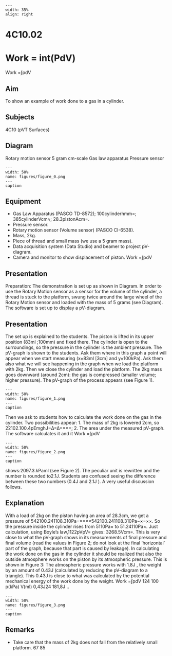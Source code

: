 
```{figure} /figures/busy.png
---
width: 35%
align: right
```
# 4C10.02 
  # Work = int(PdV) 
 Work =∫pdV   
  
## Aim   
 To show an example of work done to a gas in a cylinder.    
  
## Subjects   
 4C10 (pVT Surfaces)   
  
## Diagram   
 Rotary motion sensor    5 gram   cm-scale   Gas law apparatus    Pressure sensor      
```{figure} figures/figure_0.png  
---  
width: 50%  
name: figures/figure_0.png  
---  
caption  
``` 
     
  
## Equipment   
 
 *  Gas Law Apparatus (PASCO TD-8572); 100cylinderhmm=; 385cylinderVcm≈; 28.3pistonAcm=. 
 *  Pressure sensor. 
 *  Rotary motion sensor (Volume sensor) (PASCO CI-6538). 
 *  Mass, 2kg. 
 *  Piece of thread and small mass (we use a 5 gram mass). 
 *  Data acquisition system (Data Studio) and beamer to project pV-diagram. 
 *  Camera and monitor to show displacement of piston. Work =∫pdV
   
  
## Presentation   
 Preparation: The demonstration is set up as shown in Diagram. In order to use the Rotary Motion sensor as a sensor for the volume of the cylinder, a thread is stuck to the platform, swung twice around the large wheel of the Rotary Motion sensor and loaded with the mass of 5 grams (see Diagram). The software is set up to display a pV-diagram.   
  
## Presentation   
 The set up is explained to the students. The piston is lifted in its upper position   (83ml ;100mm) and fixed there. The cylinder is open to the surroundings, so the pressure in the cylinder is the ambient pressure. The pV-graph is shown to the students. Ask them where in this graph a point will appear when we start measuring (x=83ml [3cm] and y=100kPa). Ask them also what we will see happening in the graph when we load the platform with 2kg. Then we close the cylinder and load the platform. The 2kg mass goes downward (around 2cm): the gas is compressed (smaller volume; higher pressure). The pV-graph of the process appears (see Figure 1).   
```{figure} figures/figure_1.png  
---  
width: 50%  
name: figures/figure_1.png  
---  
caption  
``` 
 Then we ask to students how to calculate the work done on the gas in the cylinder. Two possibilities appear: 1. The mass of 2kg is lowered 2cm, so 22102.100.4pEmghJ−Δ=Δ=××=; 2. The area under the measured pV-graph. The software calculates it and it   Work =∫pdV   
```{figure} figures/figure_2.png  
---  
width: 50%  
name: figures/figure_2.png  
---  
caption  
``` 
 shows:2097.3.kPaml (see Figure 2). The peculiar unit is rewritten and the number is rounded to2.1J.  Students are confused seeing the difference between these two numbers (0.4J and 2.1J ). A very useful discussion follows.   
  
## Explanation   
 With a load of 2kg on the piston having an area of 28.3cm, we get a pressure of 542100.241108.310Pa−×=××542100.241108.310Pa−×=××. So the pressure inside the cylinder rises from 5110Pa× to 51.24110Pa×. Just calculation, using Boyle’s law,1122pVpV= gives: 3268.5Vcm=. This is very close to what the pV-graph shows in its measurements of final pressure and final volume (read the values in Figure 2; do not look at the final ‘horizontal’ part of the graph, because that part is caused by leakage). In calculating the work done on the gas in the cylinder it should be realized that also the outside atmosphere works on the piston by its atmospheric pressure. This is shown in Figure 3: The atmospheric pressure works with 1.8J , the weight by an amount of 0.43J (calculated by reducing the pV-diagram to a triangle). This 0.43J is close to what was calculated by the potential mechanical energy of the work done by the weight. Work =∫pdV 124  100   p(kPa) V(ml) 0,43J24   181,8J ..  
```{figure} figures/figure_3.png  
---  
width: 50%  
name: figures/figure_3.png  
---  
caption  
``` 
   
  
## Remarks   
 
 *  Take care that the mass of 2kg does not fall from the relatively small platform.  67               85
    